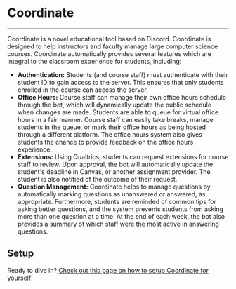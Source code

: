 # Coordinate
<hr />

Coordinate is a novel educational tool based on Discord. Coordinate is designed
to help instructors and faculty manage large computer science courses. Coordinate
automatically provides several features which are integral to the classroom experience
for students, including:

* **Authentication:** Students (and course staff) must authenticate with their student ID to gain
  access to the server. This ensures that only students enrolled in the course can access the server.
* **Office Hours:** Course staff can manage their own office hours schedule through
  the bot, which will dynamically update the public schedule when changes are made.
  Students are able to queue for virtual office hours in a fair manner. Course staff
  can easily take breaks, manage students in the queue, or mark their office hours
  as being hosted through a different platform. The office hours system also gives
  students the chance to provide feedback on the office hours experience.
* **Extensions:** Using Qualtrics, students can request extensions for course staff to
  review. Upon approval, the bot will automatically update the student's deadline in
  Canvas, or another assignment provider. The student is also notified of the outcome
  of their request.
* **Question Management:** Coordinate helps to manage questions by automatically marking
  questions as unanswered or answered, as appropriate. Furthermore, students are
  reminded of common tips for asking better questions, and the system prevents students
  from asking more than one question at a time. At the end of each week, the bot
  also provides a summary of which staff were the most active in answering questions.

## Setup

Ready to dive in? [Check out this page on how to setup Coordinate for yourself!](docs/setup.md)
